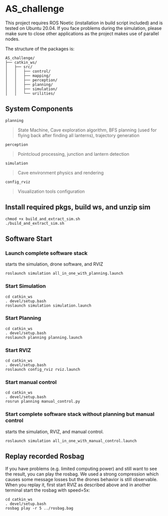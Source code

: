 # AS_challenge


This project requires ROS Noetic (installation in build script included) and is tested on Ubuntu 20.04. 
If you face problems during the simulation, please make sure to close other applications as the project makes use of parallel nodes.

The structure of the packages is:

```
AS_challenge/
├── catkin_ws/
│   ├── src/
│   │   ├── control/
│   │   ├── mapping/
│   │   ├── perception/
│   │   ├── planning/
│   │   ├── simulation/
│   │   └── urilities/          
```

## System Components

`planning`
> State Machine, Cave exploration algorithm, BFS planning (used for flying back after finding all lanterns), trajectory generation

`perception` 
> Pointcloud processing, junction and lantern detection

`simulation`
> Cave environment physics and rendering

`config_rviz`
> Visualization tools configuration


## Install required pkgs, build ws, and unzip sim
```
chmod +x build_and_extract_sim.sh
./build_and_extract_sim.sh
```

## Software Start

### Launch complete software stack
starts the simulation, drone software, and RVIZ
```
roslaunch simulation all_in_one_with_planning.launch
```

### Start Simulation
```
cd catkin_ws
. devel/setup.bash
roslaunch simulation simulation.launch
```

### Start Planning
```
cd catkin_ws
. devel/setup.bash
roslaunch planning planning.launch
```

### Start RVIZ
```
cd catkin_ws
. devel/setup.bash
roslaunch config_rviz rviz.launch
```

### Start manual control
```
cd catkin_ws
. devel/setup.bash
rosrun planning manual_control.py
```

### Start complete software stack without planning but manual control
starts the simulation, RVIZ, and manual control.
```
roslaunch simulation all_in_one_with_manual_control.launch
```

## Replay recorded Rosbag
If you have problems (e.g. limited computing power) and still want to see the result,
you can play the rosbag. We used a strong compression which causes some message losses but the drones behavior is still observable.
When you replay it, first start RVIZ as described above and in another terminal start the rosbag with speed=5x:
```
cd catkin_ws
. devel/setup.bash
rosbag play -r 5 ../rosbag.bag 
```